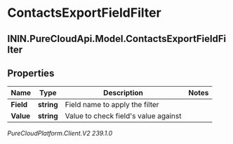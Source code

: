 # ContactsExportFieldFilter

## ININ.PureCloudApi.Model.ContactsExportFieldFilter

## Properties

|Name | Type | Description | Notes|
|------------ | ------------- | ------------- | -------------|
| **Field** | **string** | Field name to apply the filter | |
| **Value** | **string** | Value to check field&#39;s value against | |



_PureCloudPlatform.Client.V2 239.1.0_
